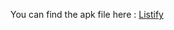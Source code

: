 You can find the apk file here :  [ Listify ](https://drive.google.com/file/d/1-vVPDdjaDx52FTE5Ai3NK-R-kzpF0fGo/view?usp=sharing)


